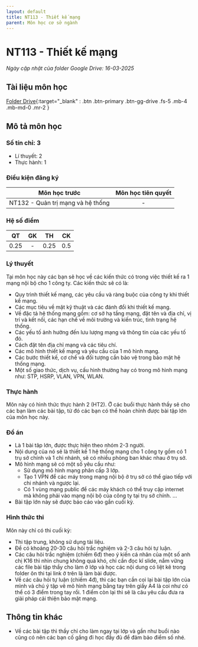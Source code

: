 ```yaml
---
layout: default
title: NT113 - Thiết kế mạng
parent: Môn học cơ sở ngành
---
```


# NT113 - Thiết kế mạng

*Ngày cập nhật của folder Google Drive: 16-03-2025*
## Tài liệu môn học

[Folder Drive](https://drive.google.com/drive/folders/1droDGN9B11oUexY92L3iP93G-Dy0lh7t?usp=sharing){:target="_blank" : .btn .btn-primary .btn-gg-drive .fs-5 .mb-4 .mb-md-0 .mr-2 }

## Mô tả môn học

### Số tín chỉ: 3
- Lí thuyết: 2
- Thực hành: 1

### Điều kiện đăng ký

| Môn học trước| Môn học tiên quyết  |
|------|-----|
| <center>NT132 - Quản trị mạng và hệ thống</center>| <center>-</center>|

### Hệ số điểm

| QT   | GK  | TH  | CK  |
|------|-----|-----|-----|
| <center>0.25</center>| <center>-</center>| <center>0.25</center> | <center>0.5</center> |

### Lý thuyết

Tại môn học này các bạn sẽ học về các kiến thức có trong việc thiết kế ra 1 mạng nội bộ cho 1 công ty. Các kiến thức sẽ có là:
- Quy trình thiết kế mạng, các yêu cầu và ràng buộc của công ty khi thiết kế mạng.
- Các mục tiêu về mặt kỹ thuật và các đánh đổi khi thiết kế mạng.
- Về đặc tả hệ thống mạng gồm: cơ sở hạ tầng mạng, đặt tên và địa chỉ, vị trí và kết nối, các hạn chế về môi trường và kiến trúc, tình trạng hệ thống.
- Các yếu tố ảnh hưởng đến lưu lượng mạng và thông tin của các yếu tố đó.
- Cách đặt tên địa chỉ mạng và các tiêu chí.
- Các mô hình thiết kế mạng và yêu cầu của 1 mô hình mạng.
- Các bước thiết kế, cơ chế và đối tượng cần bảo vệ trong bảo mật hệ thống mạng.
- Một số giao thức, dịch vụ, cấu hình thường hay có trong mô hình mạng như: STP, HSRP, VLAN, VPN, WLAN.

### Thực hành

Môn này có hình thức thực hành 2 (HT2). Ở các buổi thực hành thầy sẽ cho các bạn làm các bài tập, từ đó các bạn có thể hoàn chỉnh được bài tập lớn của môn học này.

### Đồ án

- Là 1 bài tâp lớn, được thực hiện theo nhóm 2-3 người.
- Nội dung của nó sẽ là thiết kế 1 hệ thống mạng cho 1 công ty gồm có 1 trụ sở chính và 1 chi nhánh, sẽ có nhiều phòng ban khác nhau ở trụ sở. 
- Mô hình mạng sẽ có một số yêu cầu như:
    + Sử dụng mô hình mạng phân cấp 3 lớp.
    + Tạo 1 VPN để các máy trong mạng nội bộ ở trụ sở có thể giao tiếp với chi nhánh và ngược lại.
    + Có 1 vùng mạng public để các máy khách có thể truy cập internet mà không phải vào mạng nội bộ của công ty tại trụ sở chính.
    ...
- Bài tập lớn này sẽ được báo cáo vào gần cuối kỳ.

### Hình thức thi

Môn này chỉ có thi cuối kỳ: 
- Thi tập trung, không sử dụng tài liệu.
- Đề có khoảng 20-30 câu hỏi trắc nghiệm và 2-3 câu hỏi tự luận.
- Các câu hỏi trắc nghiệm (chiếm 6đ) theo ý kiến cá nhân của một số anh chị K16 thì nhìn chung không quá khó, chỉ cần đọc kĩ slide, nắm vững các file bài tập thầy cho làm ở lớp và học các nội dung có liệt kê trong folder ôn thi tại link ở trên là làm bài được.
- Về các câu hỏi tự luận (chiếm 4đ), thì các bạn cần coi lại bài tập lớn của mình và chú ý tập vẽ mô hình mạng bằng tay trên giấy A4 là coi như có thể có 3 điểm trong tay rồi. 1 điểm còn lại thì sẽ là câu yêu cầu đưa ra giải pháp cải thiện bảo mật mạng. 

## Thông tin khác

- Về các bài tập thì thầy chỉ cho làm ngay tại lớp và gần như buổi nào cũng có nên các bạn cố gắng đi học đầy đủ để đảm bảo điểm số nhé.
